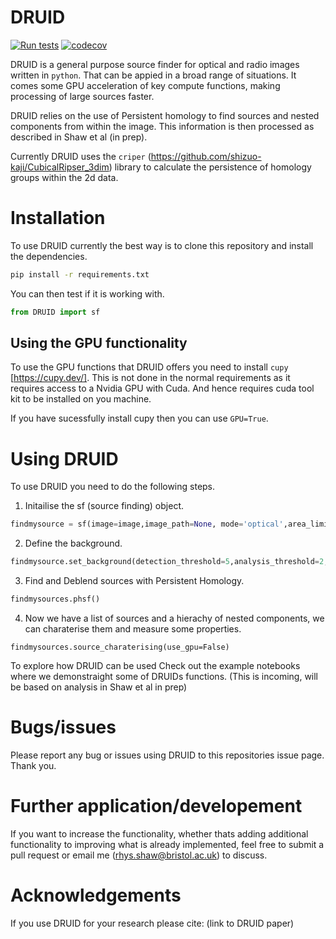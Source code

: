 # DRUID
[![Run tests](https://github.com/RhysAlfShaw/DRUID/actions/workflows/pytest.yaml/badge.svg)](https://github.com/RhysAlfShaw/DRUID/actions/workflows/pytest.yaml)
[![codecov](https://codecov.io/gh/RhysAlfShaw/DRUID/graph/badge.svg?token=C4KD4C6IXA)](https://codecov.io/gh/RhysAlfShaw/DRUID)

DRUID is a general purpose source finder for optical and radio images written in `python`. That can be appied in a broad range of situations. It comes some GPU acceleration of key compute functions, making processing of large sources faster.

DRUID relies on the use of Persistent homology to find sources and nested components from within the image. This information is then processed as described in Shaw et al (in prep). 

Currently DRUID uses the `criper` (https://github.com/shizuo-kaji/CubicalRipser_3dim) library to calculate the persistence of homology groups within the 2d data.

# Installation

To use DRUID currently the best way is to clone this repository and install the dependencies.

```bash
pip install -r requirements.txt
```

You can then test if it is working with.

```python
from DRUID import sf
```

## Using the GPU functionality

To use the GPU functions that DRUID offers you need to install `cupy` [https://cupy.dev/].
This is not done in the normal requirements as it requires access to a Nvidia GPU with Cuda. And hence requires cuda tool kit to be installed on you machine.

If you have sucessfully install cupy then you can use `GPU=True`.

# Using DRUID

To use DRUID you need to do the following steps.

1. Initailise the sf (source finding) object.
```python
findmysource = sf(image=image,image_path=None, mode='optical',area_limit=5,GPU=True, header=header)
```
2. Define the background.
```python
findmysource.set_background(detection_threshold=5,analysis_threshold=2,mode='rms')
```
3. Find and Deblend sources with Persistent Homology.
```python
findmysources.phsf()
```
4. Now we have a list of sources and a hierachy of nested components, we can charaterise them and measure some properties.

```pythons
findmysources.source_charaterising(use_gpu=False)
```

To explore how DRUID can be used Check out the example notebooks where we demonstraight some of DRUIDs functions. (This is incoming, will be based on analysis in Shaw et al in prep)

# Bugs/issues

Please report any bug or issues using DRUID to this repositories issue page. Thank you.

# Further application/developement

If you want to increase the functionality, whether thats adding additional functionality to improving what is already implemented, feel free to submit a pull request or email me (rhys.shaw@bristol.ac.uk) to discuss.

# Acknowledgements

If you use DRUID for your research please cite: (link to DRUID paper)